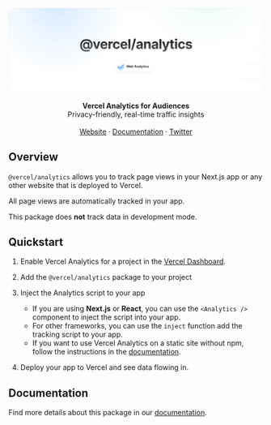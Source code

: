 ![Analytics](https://github.com/vercel/analytics/blob/main/.github/banner.png)

<div align="center"><strong>Vercel Analytics for Audiences</strong></div>
<div align="center">Privacy-friendly, real-time traffic insights</div>
<br />
<div align="center">
<a href="https://vercel.com/analytics">Website</a>
<span> · </span>
<a href="https://vercel.com/docs/concepts/analytics/audiences/package">Documentation</a>
<span> · </span>
<a href="https://twitter.com/vercel">Twitter</a>
</div>

## Overview

`@vercel/analytics` allows you to track page views in your Next.js app or any other website that is deployed to Vercel.

All page views are automatically tracked in your app.

This package does **not** track data in development mode.

## Quickstart

1. Enable Vercel Analytics for a project in the [Vercel Dashboard](https://vercel.com/dashboard).
2. Add the `@vercel/analytics` package to your project
3. Inject the Analytics script to your app

   - If you are using **Next.js** or **React**, you can use the `<Analytics />` component to inject the script into your app.
   - For other frameworks, you can use the `inject` function add the tracking script to your app.
   - If you want to use Vercel Analytics on a static site without npm, follow the instructions in the [documentation](https://vercel.com/docs/concepts/analytics/audiences/quickstart).

4. Deploy your app to Vercel and see data flowing in.

## Documentation

Find more details about this package in our [documentation](https://vercel.com/docs/concepts/analytics/audiences/quickstart).
